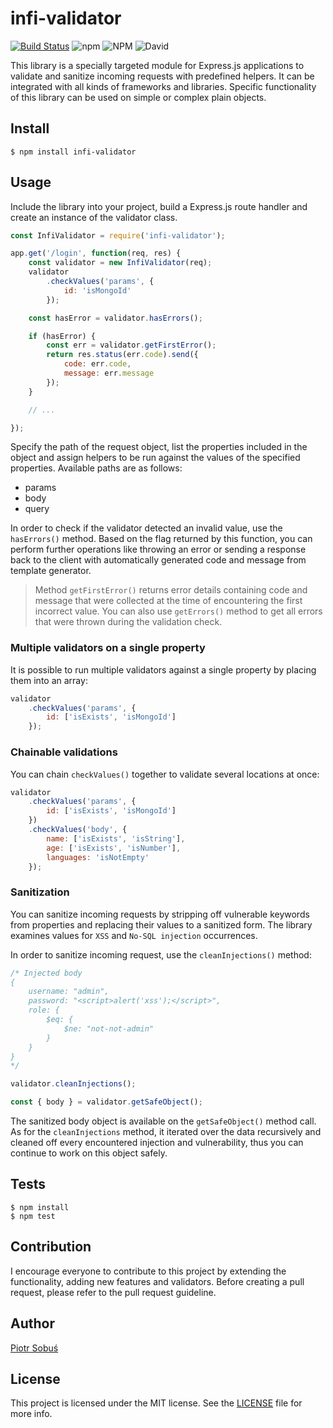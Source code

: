 # infi-validator

[![Build Status](https://travis-ci.org/gitsobek/infi-validator.svg?branch=master)](https://travis-ci.org/gitsobek/infi-validator)
![npm](https://img.shields.io/npm/v/infi-validator)
![NPM](https://img.shields.io/npm/l/infi-validator)
![David](https://img.shields.io/david/gitsobek/infi-validator)

This library is a specially targeted module for Express.js applications to validate and sanitize incoming requests with predefined helpers. It can be integrated with all kinds of frameworks and libraries. Specific functionality of this library can be used on simple or complex plain objects.

## Install

```
$ npm install infi-validator
```

## Usage

Include the library into your project, build a Express.js route handler and create an instance of the validator class. 

```javascript
const InfiValidator = require('infi-validator');

app.get('/login', function(req, res) {
    const validator = new InfiValidator(req);
    validator
        .checkValues('params', {
            id: 'isMongoId'
        });

    const hasError = validator.hasErrors();

    if (hasError) {
        const err = validator.getFirstError();
        return res.status(err.code).send({
            code: err.code,
            message: err.message
        });
    }

    // ...

});
```

Specify the path of the request object, list the properties included in the object and assign helpers to be run against the values of the specified properties.
Available paths are as follows:
- params
- body
- query

In order to check if the validator detected an invalid value, use the `hasErrors()` method. 
Based on the flag returned by this function, you can perform further operations like throwing an error or sending a response back to the client with automatically generated code and message from template generator.

> Method `getFirstError()` returns error details containing code and message that were collected at the time of encountering the first incorrect value. You can also use `getErrors()` method to get all errors that were thrown during the validation check.

### Multiple validators on a single property

It is possible to run multiple validators against a single property by placing them into an array:

```javascript
validator
    .checkValues('params', {
        id: ['isExists', 'isMongoId']
    });
```

### Chainable validations

You can chain `checkValues()` together to validate several locations at once:

```javascript
validator
    .checkValues('params', {
        id: ['isExists', 'isMongoId']
    })
    .checkValues('body', {
        name: ['isExists', 'isString'],
        age: ['isExists', 'isNumber'],
        languages: 'isNotEmpty'
    });
```


### Sanitization

You can sanitize incoming requests by stripping off vulnerable keywords from properties and replacing their values to a sanitized form. The library examines values for `XSS` and `No-SQL injection` occurrences.  

In order to sanitize incoming request, use the `cleanInjections()` method:

```javascript
/* Injected body
{
    username: "admin",
    password: "<script>alert('xss');</script>",
    role: {
        $eq: {
            $ne: "not-not-admin"
        }
    }
}
*/

validator.cleanInjections();

const { body } = validator.getSafeObject();
```

The sanitized body object is available on the `getSafeObject()` method call. As for the `cleanInjections` method, it iterated over the data recursively and cleaned off every encountered injection and vulnerability, thus you can continue to work on this object safely. 

## Tests

```
$ npm install
$ npm test
```

## Contribution
I encourage everyone to contribute to this project by extending the functionality, adding new features and validators. Before creating a pull request, please refer to the pull request guideline.

## Author

[Piotr Sobuś](https://www.linkedin.com/in/piotr-sobu%C5%9B-028627181/en)

## License

This project is licensed under the MIT license. See the [LICENSE](LICENSE) file for more info.
